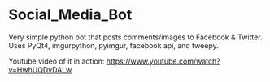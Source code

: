 # Social_Media_Bot
Very simple python bot that posts comments/images to Facebook &amp; Twitter. Uses PyQt4, imgurpython, pyimgur, facebook api, and tweepy. 

Youtube video of it in action: https://www.youtube.com/watch?v=HwhUQDvDALw
